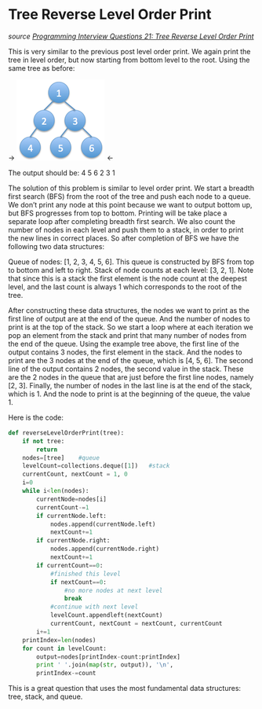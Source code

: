 # Tree Reverse Level Order Print

_source [Programming Interview Questions 21: Tree Reverse Level Order Print](http://www.ardendertat.com/2011/12/08/programming-interview-questions-21-tree-reverse-level-order-print/)_

This is very similar to the previous post level order print. We again print the tree in level order, but now starting from bottom level to the root. Using the same tree as before:

-> ![](binaryTree_2_kucuk.png) <-

The output should be:
4 5 6
2 3
1

The solution of this problem is similar to level order print. We start a breadth first search (BFS) from the root of the tree and push each node to a queue. We don’t print any node at this point because we want to output bottom up, but BFS progresses from top to bottom. Printing will be take place a separate loop after completing breadth first search. We also count the number of nodes in each level and push them to a stack, in order to print the new lines in correct places. So after completion of BFS we have the following two data structures:

Queue of nodes: [1, 2, 3, 4, 5, 6]. This queue is constructed by BFS from top to bottom and left to right.
Stack of node counts at each level: [3, 2, 1]. Note that since this is a stack the first element is the node count at the deepest level, and the last count is always 1 which corresponds to the root of the tree.

After constructing these data structures, the nodes we want to print as the first line of output are at the end of the queue. And the number of nodes to print is at the top of the stack. So we start a loop where at each iteration we pop an element from the stack and print that many number of nodes from the end of the queue. Using the example tree above, the first line of the output contains 3 nodes, the first element in the stack. And the nodes to print are the 3 nodes at the end of the queue, which is [4, 5, 6]. The second line of the output contains 2 nodes, the second value in the stack. These are the 2 nodes in the queue that are just before the first line nodes, namely [2, 3]. Finally, the number of nodes in the last line is at the end of the stack, which is 1. And the node to print is at the beginning of the queue, the value 1.

Here is the code:

```python
def reverseLevelOrderPrint(tree):
    if not tree:
        return
    nodes=[tree]    #queue
    levelCount=collections.deque([1])   #stack
    currentCount, nextCount = 1, 0
    i=0
    while i<len(nodes):
        currentNode=nodes[i]
        currentCount-=1
        if currentNode.left:
            nodes.append(currentNode.left)
            nextCount+=1
        if currentNode.right:
            nodes.append(currentNode.right)
            nextCount+=1
        if currentCount==0:
            #finished this level
            if nextCount==0:
                #no more nodes at next level
                break
            #continue with next level
            levelCount.appendleft(nextCount)
            currentCount, nextCount = nextCount, currentCount
        i+=1
    printIndex=len(nodes)
    for count in levelCount:
        output=nodes[printIndex-count:printIndex]
        print ' '.join(map(str, output)), '\n',
        printIndex-=count
```

This is a great question that uses the most fundamental data structures: tree, stack, and queue.

